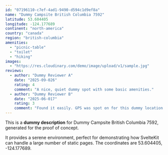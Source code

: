 ```yaml
---
id: "07196110-c7ef-4ad1-9490-d594c1d9ef8a"
name: "Dummy Campsite British Columbia 7592"
latitude: 53.604405
longitude: -124.177689
continent: "north-america"
country: "canada"
region: "british-columbia"
amenities:
  - "picnic-table"
  - "toilet"
  - "hiking"
images:
  - "https://res.cloudinary.com/demo/image/upload/v1/sample.jpg"
reviews:
  - author: "Dummy Reviewer A"
    date: "2025-09-026"
    rating: 4
    comment: "A nice, quiet dummy spot with some basic amenities."
  - author: "Dummy Reviewer B"
    date: "2025-06-017"
    rating: 3
    comment: "Found it easily. GPS was spot on for this dummy location."
---
```


This is a **dummy description** for Dummy Campsite British Columbia 7592, generated for the proof of concept.

It provides a serene environment, perfect for demonstrating how SvelteKit can handle a large number of static pages. The coordinates are 53.604405, -124.177689.

